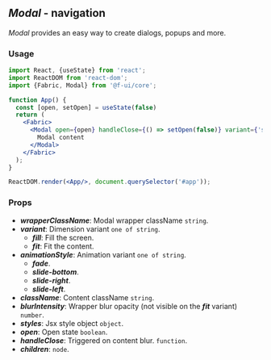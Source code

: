 ## *Modal* - navigation

_Modal_ provides an easy way to create dialogs, popups and more.

### Usage

```jsx
import React, {useState} from 'react';
import ReactDOM from 'react-dom';
import {Fabric, Modal} from '@f-ui/core';

function App() {
  const [open, setOpen] = useState(false)
  return (
    <Fabric>
      <Modal open={open} handleClose={() => setOpen(false)} variant={'success'}>
        Modal content
      </Modal>
    </Fabric>
  );
}

ReactDOM.render(<App/>, document.querySelector('#app'));
```

### Props
- ***wrapperClassName***: Modal wrapper className `string`.
- ***variant***: Dimension variant `one of string`.
  - ***fill***: Fill the screen.
  - ***fit***: Fit the content.
- ***animationStyle***: Animation variant `one of string`.
  - ***fade***.
  - ***slide-bottom***.
  - ***slide-right***.
  - ***slide-left***.
- ***className***: Content className `string`.
- ***blurIntensity***: Wrapper blur opacity (not visible on the ***fit*** variant) `number`.
- ***styles***: Jsx style object `object`.
- ***open***: Open state `boolean`.
- ***handleClose***: Triggered on content blur. `function`.
- ***children***: `node`.
